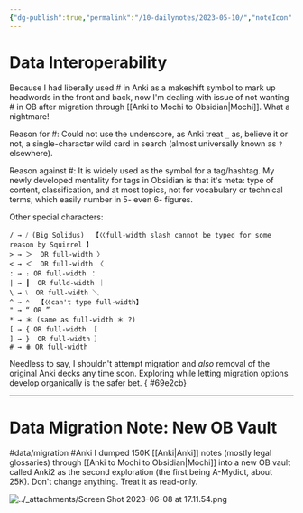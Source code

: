 ```yaml
---
{"dg-publish":true,"permalink":"/10-dailynotes/2023-05-10/","noteIcon":"2"}
---
```


# Data Interoperability

Because I had liberally used # in Anki as a makeshift symbol to mark up headwords in the front and back, now I'm dealing with issue of not wanting # in OB after migration through [[Anki to Mochi to Obsidian\|Mochi]]. What a nightmare!

Reason for #: Could not use the underscore, as Anki treat `_` as, believe it or not, a single-character wild card in search (almost universally known as `?` elsewhere).

Reason against #: It is widely used as the symbol for a tag/hashtag. My newly developed mentality for tags in Obsidian is that it's meta: type of content, classification, and at most topics, not for vocabulary or technical terms, which easily number in 5- even 6- figures.

Other special characters:

```
/ → ⧸ (Big Solidus)  【巜full-width slash cannot be typed for some reason by Squirrel 】
> → ＞  OR full-width 〉
< → ＜  OR full-width 〈
: → ։ OR full-width ： 
| → ┃  OR fulld-width ｜
\ → ⧵  OR full-width ＼ 
^ → ⌃  【巜can't type full-width】
" → “ OR ”  
* → ＊ (same as full-width ＊ ?) 
[ → { OR full-width ［  
] → }  OR full-width ］ 
# → ⋕ OR full-width 
```

Needless to say, I shouldn't attempt migration and *also* removal of the original Anki decks any time soon. Exploring while letting migration options develop organically is the safer bet.
{ #69e2cb}


---
# Data Migration Note: New OB Vault
#data/migration 
#Anki 
I dumped 150K [[Anki\|Anki]] notes (mostly legal glossaries) through [[Anki to Mochi to Obsidian\|Mochi]] into a new OB vault called Anki2 as the second exploration (the first being A-Mydict, about 25K). Don't change anything. Treat it as read-only.

![../_attachments/Screen Shot 2023-06-08 at 17.11.54.png](/img/user/_attachments/Screen%20Shot%202023-06-08%20at%2017.11.54.png)